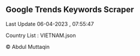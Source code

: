 

## Google Trends Keywords Scraper 
 
Last Update 06-04-2023 , 07:55:47

Country List :
VIETNAM.json



© Abdul Muttaqin 
